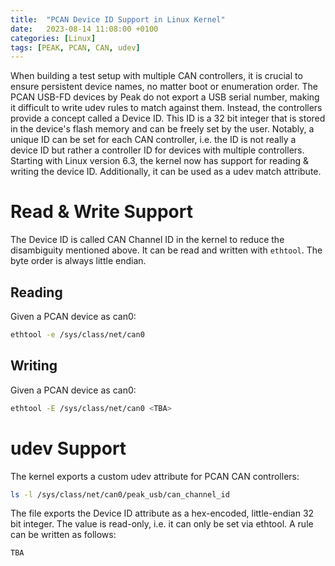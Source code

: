 ```yaml
---
title:  "PCAN Device ID Support in Linux Kernel"
date:   2023-08-14 11:08:00 +0100
categories: [Linux]
tags: [PEAK, PCAN, CAN, udev]
---
```


When building a test setup with multiple CAN controllers, it is crucial to ensure persistent device names, no matter boot or enumeration order. The PCAN USB-FD devices by Peak do not export a USB serial number, making it difficult to write udev rules to match against them. Instead, the controllers provide a concept called a Device ID. This ID is a 32 bit integer that is stored in the device's flash memory and can be freely set by the user. Notably, a unique ID can be set for each CAN controller, i.e. the ID is not really a device ID but rather a controller ID for devices with multiple controllers. Starting with Linux version 6.3, the kernel now has support for reading & writing the device ID. Additionally, it can be used as a udev match attribute.

# Read & Write Support

The Device ID is called CAN Channel ID in the kernel to reduce the disambiguity mentioned above. It can be read and written with `ethtool`. The byte order is always little endian.

## Reading

Given a PCAN device as can0:
```bash
ethtool -e /sys/class/net/can0
```

## Writing

Given a PCAN device as can0:
```bash
ethtool -E /sys/class/net/can0 <TBA>
```

# udev Support

The kernel exports a custom udev attribute for PCAN CAN controllers:

```bash
ls -l /sys/class/net/can0/peak_usb/can_channel_id
```

The file exports the Device ID attribute as a hex-encoded, little-endian 32 bit integer. The value is read-only, i.e. it can only be set via ethtool. A rule can be written as follows:

```
TBA
```
